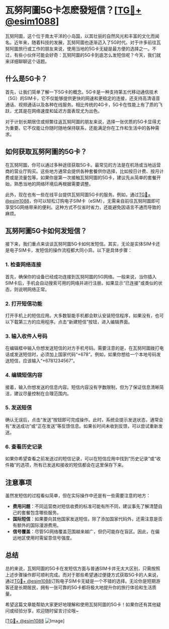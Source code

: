 # 瓦努阿圖5G卡怎麽發短信？[[TG💪+ @esim1088](https://t.me/s/esim1088)]

瓦努阿圖，这个位于南太平洋的小岛国，以其壮丽的自然风光和丰富的文化而闻名。近年来，随着科技的发展，瓦努阿圖也逐渐迈入了5G时代。对于许多前往瓦努阿圖旅行或工作的朋友来说，使用当地的5G卡无疑是最方便的选择之一。不过，有些小伙伴可能会好奇：瓦努阿圖的5G卡到底怎么发短信呢？今天，我们就来详细聊聊这个话题。

## 什么是5G卡？

首先，让我们简单了解一下5G卡的概念。5G卡是一种支持第五代移动通信技术（5G）的SIM卡，它不仅能够提供更快的网速和更稳定的连接，还支持高清语音通话、视频通话以及各种在线服务。相比传统的4G卡，5G卡在性能上有了质的飞跃，尤其是在网络速度和延迟方面表现尤为出色。

对于计划长期居住或频繁往返瓦努阿圖的朋友来说，选择一张优质的5G卡显得尤为重要。它不仅能让你随时随地保持联系，还能满足你在工作和生活中的各种需求。

## 如何获取瓦努阿圖的5G卡？

在瓦努阿圖，你可以通过多种途径获取5G卡。最常见的方法是在机场或当地运营商的营业厅购买。这些地方通常会提供各种套餐供你选择，比如按日计费、按月计费或是流量包等。如果你是第一次接触瓦努阿圖的5G卡，建议先从简单的套餐开始，熟悉当地的网络环境后再根据需要调整。

此外，现在也有一些在线平台提供瓦努阿圖5G卡的服务。例如，通过[TG💪+ @esim1088](https://t.me/s/esim1088)，你可以轻松订购电子SIM卡（eSIM），无需亲自前往瓦努阿圖即可享受5G网络带来的便利。这种方式不仅省时省力，还能避免因语言不通而导致的麻烦。

## 瓦努阿圖5G卡如何发短信？

接下来，我们重点来谈谈瓦努阿圖5G卡如何发短信。其实，无论是实体SIM卡还是电子SIM卡，发短信的操作流程都大同小异。以下是具体步骤：

### 1. 检查网络连接

首先，确保你的设备已经成功连接到瓦努阿圖的5G网络。一般来说，当你插入SIM卡后，手机会自动搜索可用的网络并进行注册。如果显示“已连接”或类似的状态，则说明网络正常。

### 2. 打开短信功能

打开手机上的短信应用。大多数智能手机都会默认安装短信程序，如果没有，也可以下载第三方的应用程序。点击“新建短信”按钮，进入编辑界面。

### 3. 输入收件人号码

在编辑框中输入你想发送短信的对方手机号码。需要注意的是，在瓦努阿圖拨打电话或发送短信时，必须加上国家代码“+678”。例如，如果你想给一个本地号码发送短信，应该输入“+6781234567”。

### 4. 编辑短信内容

接着，输入你想发送的信息内容。短信内容没有字数限制，但为了保证信息清晰简洁，建议尽量控制在合理范围内。

### 5. 发送短信

确认无误后，点击“发送”按钮即可完成操作。此时，系统会提示发送状态，通常会有“发送成功”或“正在发送”等反馈信息。如果长时间未收到反馈，可以尝试重新发送。

### 6. 查看历史记录

如果你希望查看之前发送过的短信记录，可以在短信应用中找到“历史记录”或“收件箱”的选项，所有已发送和接收的短信都会在这里保存下来。

## 注意事项

虽然发短信的过程看似简单，但在实际操作中还是有一些需要注意的地方：

- **费用问题**：不同运营商对短信收费的标准可能有所不同，建议事先了解清楚自己的套餐包含哪些服务。
- **国际短信**：如果要向其他国家发送短信，除了添加国家代码外，还需注意是否有额外的国际漫游费用。
- **信号覆盖**：尽管5G网络覆盖范围越来越广，但仍可能存在盲区。因此，在偏远地区使用时需留意信号强度。

## 总结

总的来说，瓦努阿圖的5G卡在发短信方面与普通SIM卡并无太大区别，只需按照上述步骤操作即可顺利完成。而对于那些希望通过便捷方式获取5G卡的人来说，通过[TG💪+ @esim1088](https://t.me/s/esim1088)订购电子SIM卡无疑是一个不错的选择。无论你是短期游客还是长期居民，拥有一张可靠的5G卡都将极大地提升你的旅行体验和生活质量。

希望这篇文章能帮助大家更好地理解和使用瓦努阿圖的5G卡！如果你还有其他疑问或经验分享，欢迎随时留言讨论哦~

[[TG💪+ @esim1088](https://t.me/s/esim1088) ![Image](https://i.postimg.cc/4NQfJmqS/Snipaste-2025-05-13-00-14-12.png)]